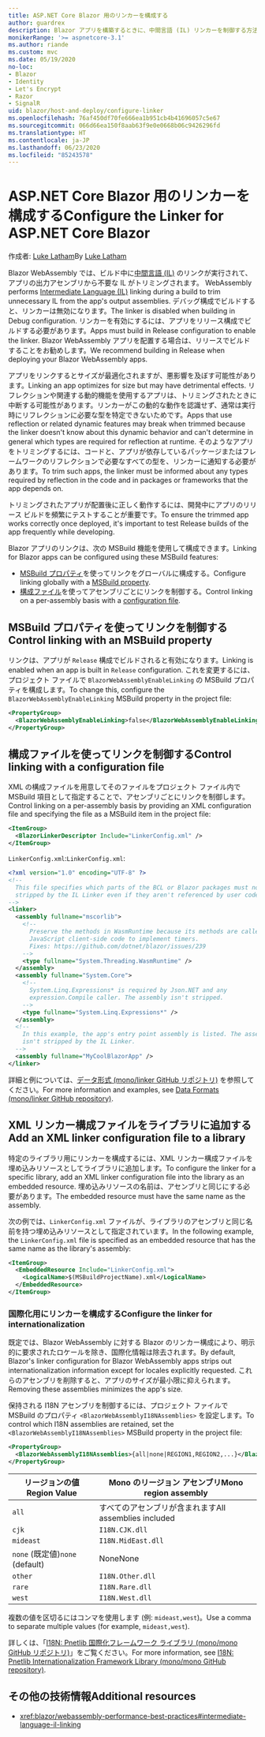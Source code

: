 ```yaml
---
title: ASP.NET Core Blazor 用のリンカーを構成する
author: guardrex
description: Blazor アプリを構築するときに、中間言語 (IL) リンカーを制御する方法について説明します。
monikerRange: '>= aspnetcore-3.1'
ms.author: riande
ms.custom: mvc
ms.date: 05/19/2020
no-loc:
- Blazor
- Identity
- Let's Encrypt
- Razor
- SignalR
uid: blazor/host-and-deploy/configure-linker
ms.openlocfilehash: 76af450df70fe666ea1b951cb4b41696057c5e67
ms.sourcegitcommit: 066d66ea150f8aab63f9e0e0668b06c9426296fd
ms.translationtype: HT
ms.contentlocale: ja-JP
ms.lasthandoff: 06/23/2020
ms.locfileid: "85243578"
---
```

# <a name="configure-the-linker-for-aspnet-core-blazor"></a><span data-ttu-id="4ea0b-103">ASP.NET Core Blazor 用のリンカーを構成する</span><span class="sxs-lookup"><span data-stu-id="4ea0b-103">Configure the Linker for ASP.NET Core Blazor</span></span>

<span data-ttu-id="4ea0b-104">作成者: [Luke Latham](https://github.com/guardrex)</span><span class="sxs-lookup"><span data-stu-id="4ea0b-104">By [Luke Latham](https://github.com/guardrex)</span></span>

Blazor<span data-ttu-id="4ea0b-105"> WebAssembly では、ビルド中に[中間言語 (IL)](/dotnet/standard/managed-code#intermediate-language--execution) のリンクが実行されて、アプリの出力アセンブリから不要な IL がトリミングされます。</span><span class="sxs-lookup"><span data-stu-id="4ea0b-105"> WebAssembly performs [Intermediate Language (IL)](/dotnet/standard/managed-code#intermediate-language--execution) linking during a build to trim unnecessary IL from the app's output assemblies.</span></span> <span data-ttu-id="4ea0b-106">デバッグ構成でビルドすると、リンカーは無効になります。</span><span class="sxs-lookup"><span data-stu-id="4ea0b-106">The linker is disabled when building in Debug configuration.</span></span> <span data-ttu-id="4ea0b-107">リンカーを有効にするには、アプリをリリース構成でビルドする必要があります。</span><span class="sxs-lookup"><span data-stu-id="4ea0b-107">Apps must build in Release configuration to enable the linker.</span></span> <span data-ttu-id="4ea0b-108">Blazor WebAssembly アプリを配置する場合は、リリースでビルドすることをお勧めします。</span><span class="sxs-lookup"><span data-stu-id="4ea0b-108">We recommend building in Release when deploying your Blazor WebAssembly apps.</span></span> 

<span data-ttu-id="4ea0b-109">アプリをリンクするとサイズが最適化されますが、悪影響を及ぼす可能性があります。</span><span class="sxs-lookup"><span data-stu-id="4ea0b-109">Linking an app optimizes for size but may have detrimental effects.</span></span> <span data-ttu-id="4ea0b-110">リフレクションや関連する動的機能を使用するアプリは、トリミングされたときに中断する可能性があります。リンカーがこの動的な動作を認識せず、通常は実行時にリフレクションに必要な型を特定できないためです。</span><span class="sxs-lookup"><span data-stu-id="4ea0b-110">Apps that use reflection or related dynamic features may break when trimmed because the linker doesn't know about this dynamic behavior and can't determine in general which types are required for reflection at runtime.</span></span> <span data-ttu-id="4ea0b-111">そのようなアプリをトリミングするには、コードと、アプリが依存しているパッケージまたはフレームワークのリフレクションで必要なすべての型を、リンカーに通知する必要があります。</span><span class="sxs-lookup"><span data-stu-id="4ea0b-111">To trim such apps, the linker must be informed about any types required by reflection in the code and in packages or frameworks that the app depends on.</span></span> 

<span data-ttu-id="4ea0b-112">トリミングされたアプリが配置後に正しく動作するには、開発中にアプリのリリース ビルドを頻繁にテストすることが重要です。</span><span class="sxs-lookup"><span data-stu-id="4ea0b-112">To ensure the trimmed app works correctly once deployed, it's important to test Release builds of the app frequently while developing.</span></span>

<span data-ttu-id="4ea0b-113">Blazor アプリのリンクは、次の MSBuild 機能を使用して構成できます。</span><span class="sxs-lookup"><span data-stu-id="4ea0b-113">Linking for Blazor apps can be configured using these MSBuild features:</span></span>

* <span data-ttu-id="4ea0b-114">[MSBuild プロパティ](#control-linking-with-an-msbuild-property)を使ってリンクをグローバルに構成する。</span><span class="sxs-lookup"><span data-stu-id="4ea0b-114">Configure linking globally with a [MSBuild property](#control-linking-with-an-msbuild-property).</span></span>
* <span data-ttu-id="4ea0b-115">[構成ファイル](#control-linking-with-a-configuration-file)を使ってアセンブリごとにリンクを制御する。</span><span class="sxs-lookup"><span data-stu-id="4ea0b-115">Control linking on a per-assembly basis with a [configuration file](#control-linking-with-a-configuration-file).</span></span>

## <a name="control-linking-with-an-msbuild-property"></a><span data-ttu-id="4ea0b-116">MSBuild プロパティを使ってリンクを制御する</span><span class="sxs-lookup"><span data-stu-id="4ea0b-116">Control linking with an MSBuild property</span></span>

<span data-ttu-id="4ea0b-117">リンクは、アプリが `Release` 構成でビルドされると有効になります。</span><span class="sxs-lookup"><span data-stu-id="4ea0b-117">Linking is enabled when an app is built in `Release` configuration.</span></span> <span data-ttu-id="4ea0b-118">これを変更するには、プロジェクト ファイルで `BlazorWebAssemblyEnableLinking` の MSBuild プロパティを構成します。</span><span class="sxs-lookup"><span data-stu-id="4ea0b-118">To change this, configure the `BlazorWebAssemblyEnableLinking` MSBuild property in the project file:</span></span>

```xml
<PropertyGroup>
  <BlazorWebAssemblyEnableLinking>false</BlazorWebAssemblyEnableLinking>
</PropertyGroup>
```

## <a name="control-linking-with-a-configuration-file"></a><span data-ttu-id="4ea0b-119">構成ファイルを使ってリンクを制御する</span><span class="sxs-lookup"><span data-stu-id="4ea0b-119">Control linking with a configuration file</span></span>

<span data-ttu-id="4ea0b-120">XML の構成ファイルを用意してそのファイルをプロジェクト ファイル内で MSBuild 項目として指定することで、アセンブリごとにリンクを制御します。</span><span class="sxs-lookup"><span data-stu-id="4ea0b-120">Control linking on a per-assembly basis by providing an XML configuration file and specifying the file as a MSBuild item in the project file:</span></span>

```xml
<ItemGroup>
  <BlazorLinkerDescriptor Include="LinkerConfig.xml" />
</ItemGroup>
```

<span data-ttu-id="4ea0b-121">`LinkerConfig.xml`:</span><span class="sxs-lookup"><span data-stu-id="4ea0b-121">`LinkerConfig.xml`:</span></span>

```xml
<?xml version="1.0" encoding="UTF-8" ?>
<!--
  This file specifies which parts of the BCL or Blazor packages must not be
  stripped by the IL Linker even if they aren't referenced by user code.
-->
<linker>
  <assembly fullname="mscorlib">
    <!--
      Preserve the methods in WasmRuntime because its methods are called by 
      JavaScript client-side code to implement timers.
      Fixes: https://github.com/dotnet/blazor/issues/239
    -->
    <type fullname="System.Threading.WasmRuntime" />
  </assembly>
  <assembly fullname="System.Core">
    <!--
      System.Linq.Expressions* is required by Json.NET and any 
      expression.Compile caller. The assembly isn't stripped.
    -->
    <type fullname="System.Linq.Expressions*" />
  </assembly>
  <!--
    In this example, the app's entry point assembly is listed. The assembly
    isn't stripped by the IL Linker.
  -->
  <assembly fullname="MyCoolBlazorApp" />
</linker>
```

<span data-ttu-id="4ea0b-122">詳細と例については、[データ形式 (mono/linker GitHub リポジトリ)](https://github.com/mono/linker/blob/master/docs/data-formats.md) を参照してください。</span><span class="sxs-lookup"><span data-stu-id="4ea0b-122">For more information and examples, see [Data Formats (mono/linker GitHub repository)](https://github.com/mono/linker/blob/master/docs/data-formats.md).</span></span>

## <a name="add-an-xml-linker-configuration-file-to-a-library"></a><span data-ttu-id="4ea0b-123">XML リンカー構成ファイルをライブラリに追加する</span><span class="sxs-lookup"><span data-stu-id="4ea0b-123">Add an XML linker configuration file to a library</span></span>

<span data-ttu-id="4ea0b-124">特定のライブラリ用にリンカーを構成するには、XML リンカー構成ファイルを埋め込みリソースとしてライブラリに追加します。</span><span class="sxs-lookup"><span data-stu-id="4ea0b-124">To configure the linker for a specific library, add an XML linker configuration file into the library as an embedded resource.</span></span> <span data-ttu-id="4ea0b-125">埋め込みリソースの名前は、アセンブリと同じにする必要があります。</span><span class="sxs-lookup"><span data-stu-id="4ea0b-125">The embedded resource must have the same name as the assembly.</span></span>

<span data-ttu-id="4ea0b-126">次の例では、`LinkerConfig.xml` ファイルが、ライブラリのアセンブリと同じ名前を持つ埋め込みリソースとして指定されています。</span><span class="sxs-lookup"><span data-stu-id="4ea0b-126">In the following example, the `LinkerConfig.xml` file is specified as an embedded resource that has the same name as the library's assembly:</span></span>

```xml
<ItemGroup>
  <EmbeddedResource Include="LinkerConfig.xml">
    <LogicalName>$(MSBuildProjectName).xml</LogicalName>
  </EmbeddedResource>
</ItemGroup>
```

### <a name="configure-the-linker-for-internationalization"></a><span data-ttu-id="4ea0b-127">国際化用にリンカーを構成する</span><span class="sxs-lookup"><span data-stu-id="4ea0b-127">Configure the linker for internationalization</span></span>

<span data-ttu-id="4ea0b-128">既定では、Blazor WebAssembly に対する Blazor のリンカー構成により、明示的に要求されたロケールを除き、国際化情報は除去されます。</span><span class="sxs-lookup"><span data-stu-id="4ea0b-128">By default, Blazor's linker configuration for Blazor WebAssembly apps strips out internationalization information except for locales explicitly requested.</span></span> <span data-ttu-id="4ea0b-129">これらのアセンブリを削除すると、アプリのサイズが最小限に抑えられます。</span><span class="sxs-lookup"><span data-stu-id="4ea0b-129">Removing these assemblies minimizes the app's size.</span></span>

<span data-ttu-id="4ea0b-130">保持される I18N アセンブリを制御するには、プロジェクト ファイルで MSBuild のプロパティ `<BlazorWebAssemblyI18NAssemblies>` を設定します。</span><span class="sxs-lookup"><span data-stu-id="4ea0b-130">To control which I18N assemblies are retained, set the `<BlazorWebAssemblyI18NAssemblies>` MSBuild property in the project file:</span></span>

```xml
<PropertyGroup>
  <BlazorWebAssemblyI18NAssemblies>{all|none|REGION1,REGION2,...}</BlazorWebAssemblyI18NAssemblies>
</PropertyGroup>
```

| <span data-ttu-id="4ea0b-131">リージョンの値</span><span class="sxs-lookup"><span data-stu-id="4ea0b-131">Region Value</span></span>     | <span data-ttu-id="4ea0b-132">Mono のリージョン アセンブリ</span><span class="sxs-lookup"><span data-stu-id="4ea0b-132">Mono region assembly</span></span>    |
| ---------------- | ----------------------- |
| `all`            | <span data-ttu-id="4ea0b-133">すべてのアセンブリが含まれます</span><span class="sxs-lookup"><span data-stu-id="4ea0b-133">All assemblies included</span></span> |
| `cjk`            | `I18N.CJK.dll`          |
| `mideast`        | `I18N.MidEast.dll`      |
| <span data-ttu-id="4ea0b-134">`none` (既定値)</span><span class="sxs-lookup"><span data-stu-id="4ea0b-134">`none` (default)</span></span> | <span data-ttu-id="4ea0b-135">None</span><span class="sxs-lookup"><span data-stu-id="4ea0b-135">None</span></span>                    |
| `other`          | `I18N.Other.dll`        |
| `rare`           | `I18N.Rare.dll`         |
| `west`           | `I18N.West.dll`         |

<span data-ttu-id="4ea0b-136">複数の値を区切るにはコンマを使用します (例: `mideast,west`)。</span><span class="sxs-lookup"><span data-stu-id="4ea0b-136">Use a comma to separate multiple values (for example, `mideast,west`).</span></span>

<span data-ttu-id="4ea0b-137">詳しくは、「[I18N: Pnetlib 国際化フレームワーク ライブラリ (mono/mono GitHub リポジトリ)](https://github.com/mono/mono/tree/master/mcs/class/I18N)」をご覧ください。</span><span class="sxs-lookup"><span data-stu-id="4ea0b-137">For more information, see [I18N: Pnetlib Internationalization Framework Library (mono/mono GitHub repository)](https://github.com/mono/mono/tree/master/mcs/class/I18N).</span></span>

## <a name="additional-resources"></a><span data-ttu-id="4ea0b-138">その他の技術情報</span><span class="sxs-lookup"><span data-stu-id="4ea0b-138">Additional resources</span></span>

* <xref:blazor/webassembly-performance-best-practices#intermediate-language-il-linking>

